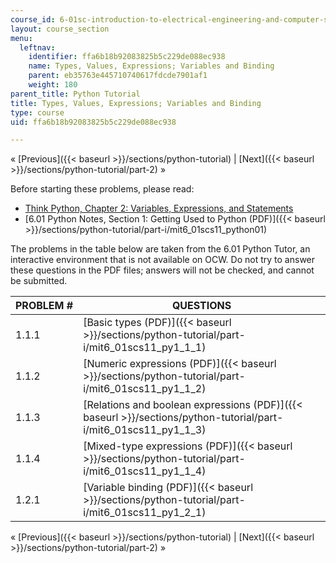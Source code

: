 ```yaml
---
course_id: 6-01sc-introduction-to-electrical-engineering-and-computer-science-i-spring-2011
layout: course_section
menu:
  leftnav:
    identifier: ffa6b18b92083825b5c229de088ec938
    name: Types, Values, Expressions; Variables and Binding
    parent: eb35763e445710740617fdcde7901af1
    weight: 180
parent_title: Python Tutorial
title: Types, Values, Expressions; Variables and Binding
type: course
uid: ffa6b18b92083825b5c229de088ec938

---
```


« [Previous]({{< baseurl >}}/sections/python-tutorial) | [Next]({{< baseurl >}}/sections/python-tutorial/part-2) »

Before starting these problems, please read:

*   [Think Python, Chapter 2: Variables, Expressions, and Statements](http://www.greenteapress.com/thinkpython/html/book003.html)
*   [6.01 Python Notes, Section 1: Getting Used to Python (PDF)]({{< baseurl >}}/sections/python-tutorial/part-i/mit6_01scs11_python01)

The problems in the table below are taken from the 6.01 Python Tutor, an interactive environment that is not available on OCW. Do not try to answer these questions in the PDF files; answers will not be checked, and cannot be submitted.

| PROBLEM # | QUESTIONS |
| --- | --- |
| 1.1.1 | [Basic types (PDF)]({{< baseurl >}}/sections/python-tutorial/part-i/mit6_01scs11_py1_1_1) |
| 1.1.2 | [Numeric expressions (PDF)]({{< baseurl >}}/sections/python-tutorial/part-i/mit6_01scs11_py1_1_2) |
| 1.1.3 | [Relations and boolean expressions (PDF)]({{< baseurl >}}/sections/python-tutorial/part-i/mit6_01scs11_py1_1_3) |
| 1.1.4 | [Mixed-type expressions (PDF)]({{< baseurl >}}/sections/python-tutorial/part-i/mit6_01scs11_py1_1_4) |
| 1.2.1 | [Variable binding (PDF)]({{< baseurl >}}/sections/python-tutorial/part-i/mit6_01scs11_py1_2_1) 

« [Previous]({{< baseurl >}}/sections/python-tutorial) | [Next]({{< baseurl >}}/sections/python-tutorial/part-2) »